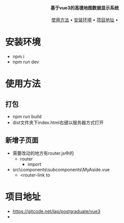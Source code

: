 
<h4 align="center">基于vue3的高德地图数据显示系统</h4>

<p align="center">
  <a href="#使用方法">使用方法</a> •
  <a href="#安装环境">安装环境</a> •
  <a href="#项目地址">项目地址</a> •
</p>


# 安装环境
  - npm i
  - npm run dev
# 使用方法
## 打包
  - npm run build
  - dist文件夹下index.html右键以服务器方式打开

## 新增子页面
- 需要改动的地方有router.js中的
  - router
    - import
- src\components\subcomponents\MyAside.vue
  - <router-link to
# 项目地址
  - https://gitcode.net/lap/postgraduate/vue3
  - 
